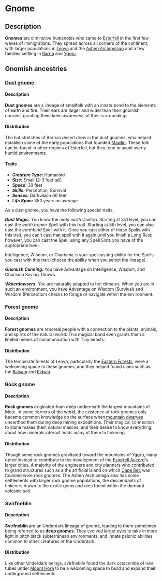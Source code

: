 # Gnome

## Description

**Gnomes** are diminutive humanoids who came to [Esterfell](../../ch-4-esterfell-gazetteer/esterfell.md) in the first few waves of immigrations. They spread across all corners of the continent, with larger populations in [Lenya](../../ch-4-esterfell-gazetteer/lenya/lenya.md) and the [Ashen Archipelago](../../ch-4-esterfell-gazetteer/ashen-archipelago.md) and a few families settling in [Barria](../../ch-4-esterfell-gazetteer/barria.md) and [Yggru](../../ch-4-esterfell-gazetteer/yggru/yggru.md).

## Gnomish ancestries

### [Dust gnome](https://github.com/mpanighetti/dnd5e-species/tree/main/humanoids/dust-gnome.md)

#### Description

**Dust gnomes** are a lineage of smallfolk with an innate bond to the elements of earth and fire. Their ears are larger and wider than their gnomish cousins, granting them keen awareness of their surroundings.

#### Distribution

The hot stretches of Barrian desert drew in the dust gnomes, who helped establish some of the early populations that founded [Mawlin](../../ch-2-people-of-mote/societies/mawlin.md). These folk can be found in other regions of Esterfell, but they tend to avoid overly humid environments.

#### Traits

- _**Creature Type:**_ Humanoid
- _**Size:**_ Small (2-3 feet tall)
- _**Speed:**_ 30 feet
- _**Skills:**_ Perception, Survival
- _**Senses:**_ Darkvision 60 feet
- _**Life Span:**_ 350 years on average

As a dust gnome, you have the following special traits.

_**Dust Magic.**_ You know the _mold earth_ Cantrip. Starting at 3rd level, you can cast the _earth tremor_ Spell with this trait. Starting at 5th level, you can also cast the _earthbind_ Spell with it. Once you cast either of these Spells with this trait, you can't cast that spell with it again until you finish a Long Rest; however, you can cast the Spell using any Spell Slots you have of the appropriate level.

Intelligence, Wisdom, or Charisma is your spellcasting ability for the Spells you cast with this trait (choose the ability when you select the lineage).

_**Gnomish Cunning.**_ You have Advantage on Intelligence, Wisdom, and Charisma Saving Throws.

_**Waterdowsers.**_ You are naturally adapted to hot climates. When you are in such an environment, you have Advantage on Wisdom (Survival) and Wisdom (Perception) checks to forage or navigate within the environment.

### Forest gnome

#### Description

**Forest gnomes** are arboreal people with a connection to the plants, animals, and spirits of the natural world. This magical bond even grants them a limited means of communication with Tiny beasts.

#### Distribution

The temperate forests of Lenya, particularly the [Eastern Forests](../../ch-4-esterfell-gazetteer/lenya/eastern-forests.md), were a welcoming space to these gnomes, and they helped found clans such as the [Balsam](../../ch-2-people-of-mote/societies/verdancy/balsam.md) and [Eldwin](../../ch-2-people-of-mote/societies/verdancy/eldwin.md).

### Rock gnome

#### Description

**Rock gnomes** originated from deep underneath the largest mountains of Mote. In some corners of the world, the existence of rock gnomes only became common knowledge on the surface when [mountain dwarves](dwarf.md#mountain-dwarf) unearthed them during deep mining expeditions. Their magical connection to stone makes them natural masons, and their desire to know everything about how minerals interact leads many of them to tinkering.

#### Distribution

Though some rock gnomes gravitated toward the mountains of Yggru, many opted instead to contribute to the development of the [Esterfell Accord](../../ch-2-people-of-mote/societies/esterfell-accord/esterfell-accord.md)'s larger cities. A majority of the engineers and city planners who contributed to grand structures such as a the artificial island on which [Cape Bec](../../ch-2-people-of-mote/societies/esterfell-accord/cape-bec/cape-bec.md) was founded were rock gnomes. The Ashen Archipelago also has some settlements with larger rock gnome populations, the descendants of tinkerers drawn to the exotic gems and ores found within the dormant volcanic soil.

### Svirfneblin

#### Description

**Svirfneblin** are an Underdark lineage of gnome, leading to them sometimes being referred to as **deep gnomes**. They evolved larger eyes to take in more light in pitch black subterranean environments, and innate psionic abilities common to other creatures of the Underdark.

#### Distribution

Like other Underdark beings, svirfneblin found the dark catacombs of lava tubes under [Mount Hora](../../ch-4-esterfell-gazetteer/lenya/mount-hora.md) to be a welcoming space to build and expand their underground settlements.
